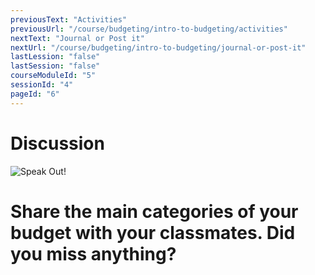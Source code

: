 ```yaml
---
previousText: "Activities"
previousUrl: "/course/budgeting/intro-to-budgeting/activities"
nextText: "Journal or Post it"
nextUrl: "/course/budgeting/intro-to-budgeting/journal-or-post-it"
lastLession: "false"
lastSession: "false"
courseModuleId: "5"
sessionId: "4"
pageId: "6"
---
```



# Discussion

![Speak Out!](/assets/img/lets-talk-about-it.png)

# Share the main categories of your budget with your classmates. Did you miss anything? 